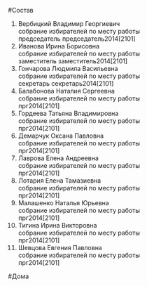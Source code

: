 #Состав  
1. Вербицкий Владимир Георгиевич  
    собрание избирателей по месту работы  
    председатель председатель2014[2101]  
2. Иванова Ирина Борисовна  
    собрание избирателей по месту работы  
    заместитель заместитель2014[2101]  
3. Гончарова Людмила Васильевна  
    собрание избирателей по месту работы  
    секретарь секретарь2014[2101]  
4. Балабонова Наталия Сергеевна  
    собрание избирателей по месту работы  
    прг2014[2101]  
5. Гордеева Татьяна Владимировна  
    собрание избирателей по месту работы  
    прг2014[2101]  
6. Демарчук Оксана Павловна  
    собрание избирателей по месту работы  
    прг2014[2101]  
7. Лаврова Елена Андреевна  
    собрание избирателей по месту работы  
    прг2014[2101]  
8. Лотария Елена Тамазиевна  
    собрание избирателей по месту работы  
    прг2014[2101]  
9. Малашенко Наталья Юрьевна  
    собрание избирателей по месту работы  
    прг2014[2101]  
10. Тигина Ирина Викторовна  
    собрание избирателей по месту работы  
    прг2014[2101]  
11. Шевцова Евгения Павловна  
    собрание избирателей по месту работы  
    прг2014[2101]  
  
#Дома  

